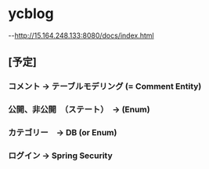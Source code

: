 # ycblog

--http://15.164.248.133:8080/docs/index.html

## [予定]
### コメント -> テーブルモデリング (= Comment Entity)

### 公開、非公開　（ステート）　-> (Enum)

### カテゴリー　→ DB (or Enum)

### ログイン -> Spring Security
